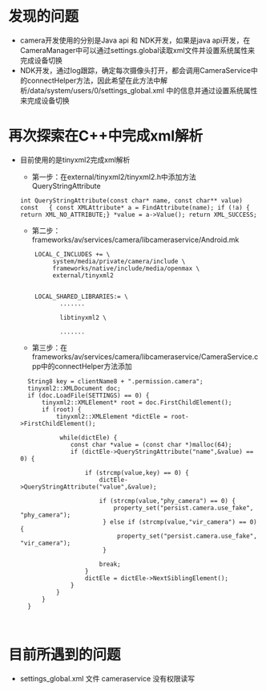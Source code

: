 # 发现的问题
- camera开发使用的分别是Java api 和 NDK开发，如果是java api开发，在CameraManager中可以通过settings.global读取xml文件并设置系统属性来完成设备切换
- NDK开发，通过log跟踪，确定每次摄像头打开，都会调用CameraService中的connectHelper方法，因此希望在此方法中解析/data/system/users/0/settings_global.xml
中的信息并通过设置系统属性来完成设备切换

# 再次探索在C++中完成xml解析
- 目前使用的是tinyxml2完成xml解析
  - 第一步：在external/tinyxml2/tinyxml2.h中添加方法QueryStringAttribute
  ```
  int QueryStringAttribute(const char* name, const char** value) const   { const XMLAttribute* a = FindAttribute(name); if (!a) { return XML_NO_ATTRIBUTE;} *value = a->Value(); return XML_SUCCESS; 

  ```
  - 第二步：frameworks/av/services/camera/libcameraservice/Android.mk
  ```
      LOCAL_C_INCLUDES += \
           system/media/private/camera/include \
           frameworks/native/include/media/openmax \
           external/tinyxml2


      LOCAL_SHARED_LIBRARIES:= \
             .......
      
             libtinyxml2 \
      
             .......

  ```
  - 第三步：在frameworks/av/services/camera/libcameraservice/CameraService.cpp中的connectHelper方法添加
  
  ```
    String8 key = clientName8 + ".permission.camera";
    tinyxml2::XMLDocument doc; 
    if (doc.LoadFile(SETTINGS) == 0) { 
        tinyxml2::XMLElement* root = doc.FirstChildElement();
        if (root) {
            tinyxml2::XMLElement *dictEle = root->FirstChildElement();
            
             while(dictEle) {
                const char *value = (const char *)malloc(64);
                if (dictEle->QueryStringAttribute("name",&value) == 0) { 
                    
                    if (strcmp(value,key) == 0) { 
                        dictEle->QueryStringAttribute("value",&value);
                       
                        if (strcmp(value,"phy_camera") == 0) { 
                            property_set("persist.camera.use_fake", "phy_camera");
                         } else if (strcmp(value,"vir_camera") == 0) { 
                             property_set("persist.camera.use_fake", "vir_camera");
                         }

                        break;
                    }
                    dictEle = dictEle->NextSiblingElement();
                }
            }
        }
    } 


  
  ```
# 目前所遇到的问题
- settings_global.xml 文件 cameraservice 没有权限读写
